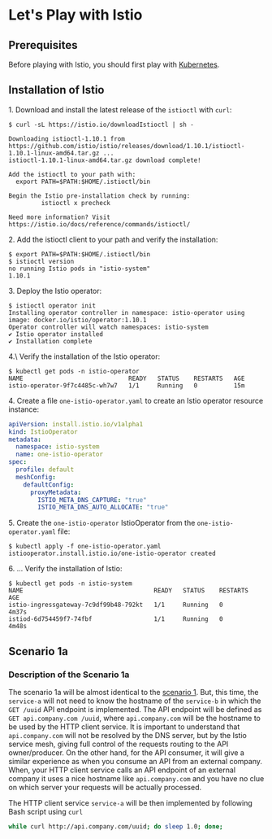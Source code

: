 # Let's Play with Istio

## Prerequisites

Before playing with Istio, you should first play with [Kubernetes](https://github.com/patricekrakow/play-with-kubernetes).

## Installation of Istio

1\. Download and install the latest release of the `istioctl` with `curl`:

```text
$ curl -sL https://istio.io/downloadIstioctl | sh -

Downloading istioctl-1.10.1 from https://github.com/istio/istio/releases/download/1.10.1/istioctl-1.10.1-linux-amd64.tar.gz ...
istioctl-1.10.1-linux-amd64.tar.gz download complete!

Add the istioctl to your path with:
  export PATH=$PATH:$HOME/.istioctl/bin

Begin the Istio pre-installation check by running:
         istioctl x precheck

Need more information? Visit https://istio.io/docs/reference/commands/istioctl/
```

2\. Add the istioctl client to your path and verify the installation:

```text
$ export PATH=$PATH:$HOME/.istioctl/bin
$ istioctl version
no running Istio pods in "istio-system"
1.10.1
```

3\. Deploy the Istio operator:

```text
$ istioctl operator init
Installing operator controller in namespace: istio-operator using image: docker.io/istio/operator:1.10.1
Operator controller will watch namespaces: istio-system
✔ Istio operator installed
✔ Installation complete
```

4.\ Verify the installation of the Istio operator:

```text
$ kubectl get pods -n istio-operator
NAME                             READY   STATUS    RESTARTS   AGE
istio-operator-9f7c4485c-wh7w7   1/1     Running   0          15m
```

4\. Create a file `one-istio-operator.yaml` to create an Istio operator resource instance:

```yaml
apiVersion: install.istio.io/v1alpha1
kind: IstioOperator
metadata:
  namespace: istio-system
  name: one-istio-operator
spec:
  profile: default
  meshConfig:
    defaultConfig:
      proxyMetadata:
        ISTIO_META_DNS_CAPTURE: "true"
        ISTIO_META_DNS_AUTO_ALLOCATE: "true"
```

5\. Create the `one-istio-operator` IstioOperator from the `one-istio-operator.yaml` file:

```text
$ kubectl apply -f one-istio-operator.yaml
istiooperator.install.istio.io/one-istio-operator created
```

6\. ... Verify the installation of Istio:

```text
$ kubectl get pods -n istio-system
NAME                                    READY   STATUS    RESTARTS   AGE
istio-ingressgateway-7c9df99b48-792kt   1/1     Running   0          4m37s
istiod-6d754459f7-74fbf                 1/1     Running   0          4m48s
```

## Scenario 1a

### Description of the Scenario 1a

The scenario 1a will be almost identical to the [scenario 1](https://github.com/patricekrakow/play-with-kubernetes/blob/main/README.md#description-of-the-scenario-1). But, this time, the `service-a` will not need to know the hostname of the `service-b` in which the `GET /uuid` API endpoint is implemented. The API endpoint will be defined as `GET api.company.com /uuid`, where `api.company.com` will be the hostname to be used by the HTTP client service. It is important to understand that `api.company.com` will not be resolved by the DNS server, but by the Istio service mesh, giving full control of the requests routing to the API owner/producer. On the other hand, for the API consumer, it will give a similar experience as when you consume an API from an external company. When, your HTTP client service calls an API endpoint of an external company it uses a nice hostname like `api.company.com` and you have no clue on which server your requests will be actually processed.

The HTTP client service `service-a` will be then implemented by following Bash script using `curl`

```bash
while curl http://api.company.com/uuid; do sleep 1.0; done;
```
